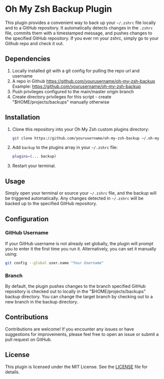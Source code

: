 # Oh My Zsh Backup Plugin

This plugin provides a convenient way to back up your `~/.zshrc` file locally and to a GitHub repository. It automatically detects changes in the `.zshrc` file, commits them with a timestamped message, and pushes changes to the specified GitHub repository. If you ever rm your zshrc, simply go to your Github repo and check it out.

## Dependencies
1. Locally installed git with a git config for pulling the repo url and username
2. A repo in Github https://github.com/yourusername/oh-my-zsh-backup
    Example: https://github.com/yourusername/oh-my-zsh-backup
3. Push privileges configured to the main/master origin branch
4. Create directory privileges for this script - create "$HOME/projects/backups" manually otherwise

## Installation

1. Clone this repository into your Oh My Zsh custom plugins directory:

   ```bash
   git clone https://github.com/yourusername/oh-my-zsh-backup ~/.oh-my-zsh/custom/plugins/backup
   ```

2. Add `backup` to the plugins array in your `~/.zshrc` file:

   ```bash
   plugins=(... backup)
   ```

3. Restart your terminal.

## Usage

Simply open your terminal or source your `~/.zshrc` file, and the backup will be triggered automatically. Any changes detected in `~/.zshrc` will be backed up to the specified GitHub repository.

## Configuration

### GitHub Username

If your GitHub username is not already set globally, the plugin will prompt you to enter it the first time you run it. Alternatively, you can set it manually using:

```bash
git config --global user.name "Your Username"
```

### Branch

By default, the plugin pushes changes to the branch specified GitHub repository is checked out to locally in the "$HOME/projects/backups" backup directory. You can change the target branch by checking out to a new branch in the backup directory.

## Contributions

Contributions are welcome! If you encounter any issues or have suggestions for improvements, please feel free to open an issue or submit a pull request on GitHub.

## License

This plugin is licensed under the MIT License. See the [LICENSE](LICENSE) file for details.
